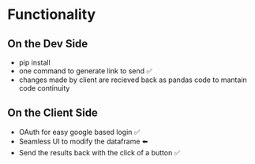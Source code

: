 # Functionality
## On the Dev Side
- pip install
- one command to generate link to send ✅ 
- changes made by client are recieved back as pandas code to mantain code continuity
## On the Client Side
- OAuth for easy google based login ✅ 
- Seamless UI to modify the dataframe ⬅️
- Send the results back with the click of a button ✅  
